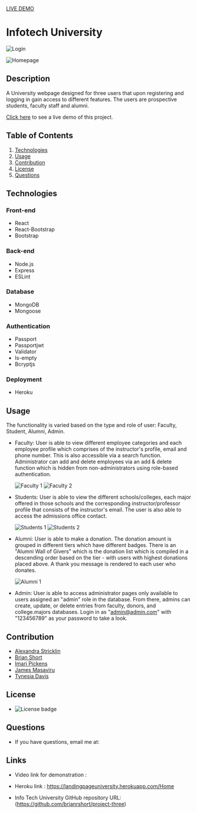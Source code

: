 [LIVE DEMO](https://landingpageuniversity.herokuapp.com/Home)

# Infotech University

![Login](/client/src/images/loginDemo.png)

![Homepage](/client/src/images/homeDemo1.png)

## Description
  A University webpage designed for three users that upon registering and logging in gain access to different features. The users are prospective students, faculty staff and alumni.

[Click here](https://landingpageuniversity.herokuapp.com/Home) to see a live demo of this project.
  
## Table of Contents
  1. [Technologies](#technologies)
  2. [Usage](#usage)
  3. [Contribution](#contribution)
  4. [License](#license)
  5. [Questions](#questions)

  ## Technologies
  ### Front-end
  * React
  * React-Bootstrap
  * Bootstrap

  ### Back-end
  * Node.js
  * Express
  * ESLint

  ### Database
  * MongoDB
  * Mongoose
  
  ### Authentication
  * Passport
  * Passportjwt
  * Validator
  * Is-empty
  * Bcryptjs

  ### Deployment
  * Heroku

  ## Usage
  The functionality is varied based on the type and role of user: Faculty, Student, Alumni, Admin.

  * Faculty: User is able to view different employee categories and each employee profile which comprises of the instructor's profile, email and phone number. This is also accessible via a search function. Administrator can add and delete employees via an add & delete function which is hidden from non-administrators using role-based authentication.

    ![Faculty 1](/client/src/images/facultyDemo1.png)
    ![Faculty 2](/client/src/images/facultyDemo2.png)


  * Students: User is able to view the different schools/colleges, each major offered in those schools and the corresponding instructor/professor profile that consists of the instructor's email. The user is also able to access the admissions office contact.

    ![Students 1](/client/src/images/studentsDemo1.png)
    ![Students 2](/client/src/images/studentsDemo2.png)


  * Alumni: User is able to make a donation. The donation amount is grouped in different tiers which have different badges. There is an "Alumni Wall of Givers" which is the donation list which is compiled in a descending order based on the tier - with users with highest donations placed above. A thank you message is rendered to each user who donates.

    ![Alumni 1](/client/src/images/alumniDemo.png)

  * Admin: User is able to access administrator pages only available to users assigned an "admin" role in the database. From there, admins can create, update, or delete entries from faculty, donors, and college.majors databases. Login in as "admin@admin.com" with "123456789" as your password to take a look. 

  ## Contribution
  - [Alexandra Stricklin](https://github.com/stricklin927)
  - [Brian Short](https://github.com/brianrshort)
  - [Imari Pickens](https://github.com/Picke1id)
  - [James Masaviru](https://github.com/jmasaviru)
  - [Tynesia Davis](https://github.com/Sivad13)
  
   ## License
  *  ![License badge](https://img.shields.io/badge/License-MIT-green)

  ## Questions
  * If you have questions, email me at: 

## Links

* Video link for demonstration :

* Heroku link : https://landingpageuniversity.herokuapp.com/Home

* Info Tech University GitHub repository URL: (https://github.com/brianrshort/project-three)
